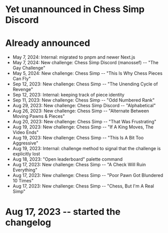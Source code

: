 # Yet unannounced in Chess Simp Discord

# Already announced

* May 7, 2024: Internal: migrated to pnpm and newer Next.js
* May 7, 2024: New challenge: Chess Simp Discord (manossef) -- "The Gay Challenge"
* May 5, 2024: New challenge: Chess Simp -- "This Is Why Chess Pieces Can Fly"
* Sep 12, 2023: New challenge: Chess Simp -- "The Unending Cycle of Revenge"
* Sep 12, 2023: Internal: keeping track of piece identity
* Sep 11, 2023: New challenge: Chess Simp -- "Odd Numbered Rank"
* Aug 29, 2023: New challenge: Chess Simp Discord -- "Alphabetical"
* Aug 26, 2023: New challenge: Chess Simp -- "Alternate Between Moving Pawns & Pieces"
* Aug 20, 2023: New challenge: Chess Simp -- "That Was Frustrating"
* Aug 19, 2023: New challenge: Chess Simp -- "If A King Moves, The Video Ends"
* Aug 19, 2023: New challenge: Chess Simp -- "This Is A Bit Too Aggressive"
* Aug 19, 2023: Internal: challenge method to signal that the challenge is explicitly lost
* Aug 18, 2023: "Open leaderboard" palette command
* Aug 17, 2023: New challenge: Chess Simp -- "A Check Will Ruin Everything"
* Aug 17, 2023: New challenge: Chess Simp -- "Poor Pawn Got Blundered 10 Times"
* Aug 17, 2023: New challenge: Chess Simp -- "Chess, But I'm A Real Simp"

# Aug 17, 2023 -- started the changelog
